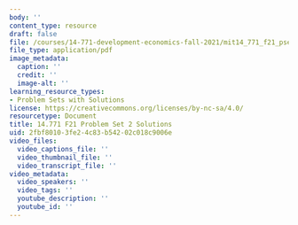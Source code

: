 ```yaml
---
body: ''
content_type: resource
draft: false
file: /courses/14-771-development-economics-fall-2021/mit14_771_f21_pset2_sol.pdf
file_type: application/pdf
image_metadata:
  caption: ''
  credit: ''
  image-alt: ''
learning_resource_types:
- Problem Sets with Solutions
license: https://creativecommons.org/licenses/by-nc-sa/4.0/
resourcetype: Document
title: 14.771 F21 Problem Set 2 Solutions
uid: 2fbf8010-3fe2-4c83-b542-02c018c9006e
video_files:
  video_captions_file: ''
  video_thumbnail_file: ''
  video_transcript_file: ''
video_metadata:
  video_speakers: ''
  video_tags: ''
  youtube_description: ''
  youtube_id: ''
---
```

